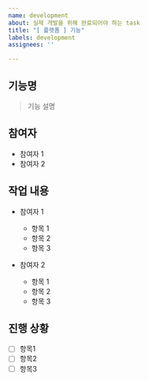 ```yaml
---
name: development
about: 실제 개발을 위해 완료되어야 하는 task
title: "[ 플랫폼 ] 기능"
labels: development
assignees: ''

---
```


## 기능명
> 기능 설명

## 참여자
- 참여자 1
- 참여자 2

## 작업 내용
- 참여자 1
    - 항목 1
    - 항목 2
    - 항목 3

- 참여자 2
    - 항목 1
    - 항목 2
    - 항목 3

## 진행 상황
- [ ] 항목1
- [ ] 항목2
- [ ] 항목3
